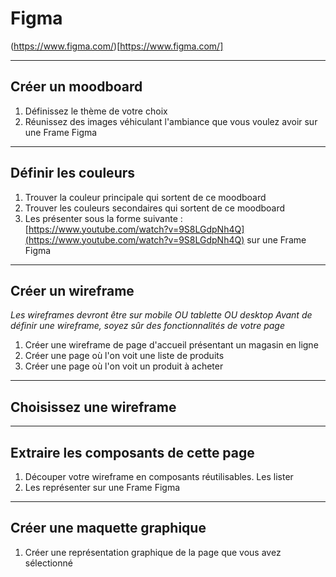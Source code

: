# Figma

(https://www.figma.com/)[https://www.figma.com/]



---



## Créer un moodboard

1. Définissez le thème de votre choix
2. Réunissez des images véhiculant l'ambiance que vous voulez avoir sur une Frame Figma



---



## Définir les couleurs

1. Trouver la couleur principale qui sortent de ce moodboard
2. Trouver les couleurs secondaires qui sortent de ce moodboard
3. Les présenter sous la forme suivante : [https://www.youtube.com/watch?v=9S8LGdpNh4Q](https://www.youtube.com/watch?v=9S8LGdpNh4Q) sur une Frame Figma



---



## Créer un wireframe

_Les wireframes devront être sur mobile OU tablette OU desktop_
_Avant de définir une wireframe, soyez sûr des fonctionnalités de votre page_

1. Créer une wireframe de page d'accueil présentant un magasin en ligne
2. Créer une page où l'on voit une liste de produits
3. Créer une page où l'on voit un produit à acheter



---



## Choisissez une wireframe



---



## Extraire les composants de cette page

1. Découper votre wireframe en composants réutilisables. Les lister
2. Les représenter sur une Frame Figma



---



## Créer une maquette graphique

1. Créer une représentation graphique de la page que vous avez sélectionné